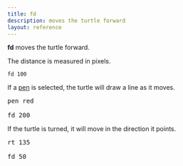 ```yaml
---
title: fd
description: moves the turtle forward
layout: reference
---
```


<b>fd</b> moves the turtle forward.

The distance is measured in pixels.

<code class="jumbo">fd&nbsp;<span data-dfn="distance">100</span></code>

<script type="demo" width=99>
setup ->
  bk 50
demo ->
  pause 1
  fd 100
  pause 1
  plan ->
    p = new Pencil
    p.jumpto 20, 50
    p.pen black, .7
    p.moveto 25, 50
    p.moveto 25, -50
    p.moveto 20, -50
    p.pen null
    p.jumpto 35, 0
    p.rt 90
    p.label '100 pixels'
    remove p
</script>

If a <a href="pen.html">pen</a> is selected, the turtle will draw a line as it moves.

<pre class="jumbo"><span data-dfn="pick a pen">pen red</span>

fd <span data-dfn="longer">200</a></pre>

<script type="demo" width=99 height=249>
setup ->
  bk 100
demo ->
  pause 1
  pen red
  fd 200
  pause 1
  plan ->
    p = new Pencil
    p.jumpto 20, 100
    p.pen black, .7
    p.moveto 25, 100
    p.moveto 25, -100
    p.moveto 20, -100
    p.pen null
    p.jumpto 35, 0
    p.rt 90
    p.label '200 pixels'
    remove p
</script>

If the turtle is turned, it will move in the direction it points.

<pre class="jumbo" data-before="pen purple"><span data-dfn="turn the turtle">rt 135</span>

fd <span data-dfn="short">50</span></pre>

<script type="demo">
demo ->
  pause 1
  rt 135
  pause 1
  fd 50
  pause 1
</script>
